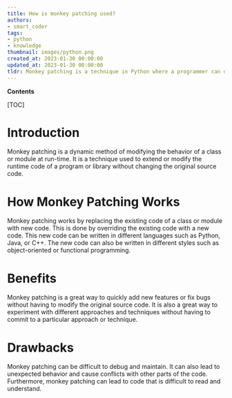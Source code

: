 ```yaml
---
title: How is monkey patching used?
authors:
- smart_coder
tags:
- python
- knowledge
thumbnail: images/python.png
created_at: 2023-01-30 00:00:00
updated_at: 2023-01-30 00:00:00
tldr: Monkey patching is a technique in Python where a programmer can dynamically add or modify attributes and methods of an existing object at runtime.
---
```


**Contents**

[TOC]

# Introduction

Monkey patching is a dynamic method of modifying the behavior of a class or module at run-time. It is a technique used to extend or modify the runtime code of a program or library without changing the original source code.

# How Monkey Patching Works

Monkey patching works by replacing the existing code of a class or module with new code. This is done by overriding the existing code with a new code. This new code can be written in different languages such as Python, Java, or C++. The new code can also be written in different styles such as object-oriented or functional programming.

# Benefits

Monkey patching is a great way to quickly add new features or fix bugs without having to modify the original source code. It is also a great way to experiment with different approaches and techniques without having to commit to a particular approach or technique.

# Drawbacks

Monkey patching can be difficult to debug and maintain. It can also lead to unexpected behavior and cause conflicts with other parts of the code. Furthermore, monkey patching can lead to code that is difficult to read and understand.
